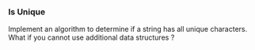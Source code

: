 ### Is Unique

Implement an algorithm to determine if a string has all unique characters. What if you cannot use additional data structures ?
